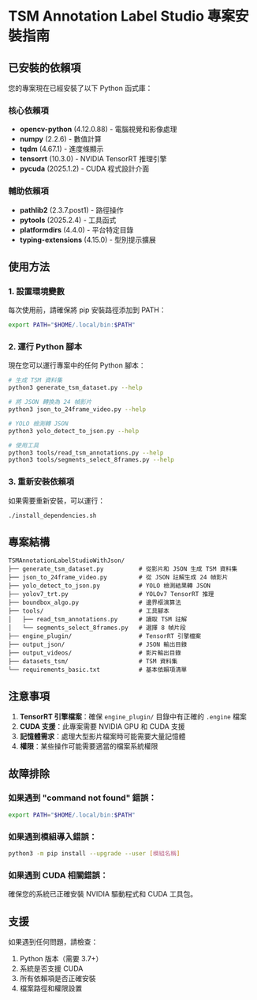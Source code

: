 # TSM Annotation Label Studio 專案安裝指南

## 已安裝的依賴項

您的專案現在已經安裝了以下 Python 函式庫：

### 核心依賴項
- **opencv-python** (4.12.0.88) - 電腦視覺和影像處理
- **numpy** (2.2.6) - 數值計算
- **tqdm** (4.67.1) - 進度條顯示
- **tensorrt** (10.3.0) - NVIDIA TensorRT 推理引擎
- **pycuda** (2025.1.2) - CUDA 程式設計介面

### 輔助依賴項
- **pathlib2** (2.3.7.post1) - 路徑操作
- **pytools** (2025.2.4) - 工具函式
- **platformdirs** (4.4.0) - 平台特定目錄
- **typing-extensions** (4.15.0) - 型別提示擴展

## 使用方法

### 1. 設置環境變數
每次使用前，請確保將 pip 安裝路徑添加到 PATH：

```bash
export PATH="$HOME/.local/bin:$PATH"
```

### 2. 運行 Python 腳本
現在您可以運行專案中的任何 Python 腳本：

```bash
# 生成 TSM 資料集
python3 generate_tsm_dataset.py --help

# 將 JSON 轉換為 24 幀影片
python3 json_to_24frame_video.py --help

# YOLO 檢測轉 JSON
python3 yolo_detect_to_json.py --help

# 使用工具
python3 tools/read_tsm_annotations.py --help
python3 tools/segments_select_8frames.py --help
```

### 3. 重新安裝依賴項
如果需要重新安裝，可以運行：

```bash
./install_dependencies.sh
```

## 專案結構

```
TSMAnnotationLabelStudioWithJson/
├── generate_tsm_dataset.py          # 從影片和 JSON 生成 TSM 資料集
├── json_to_24frame_video.py         # 從 JSON 註解生成 24 幀影片
├── yolo_detect_to_json.py           # YOLO 檢測結果轉 JSON
├── yolov7_trt.py                    # YOLOv7 TensorRT 推理
├── boundbox_algo.py                 # 邊界框演算法
├── tools/                           # 工具腳本
│   ├── read_tsm_annotations.py      # 讀取 TSM 註解
│   └── segments_select_8frames.py   # 選擇 8 幀片段
├── engine_plugin/                   # TensorRT 引擎檔案
├── output_json/                     # JSON 輸出目錄
├── output_videos/                   # 影片輸出目錄
├── datasets_tsm/                    # TSM 資料集
└── requirements_basic.txt           # 基本依賴項清單
```

## 注意事項

1. **TensorRT 引擎檔案**：確保 `engine_plugin/` 目錄中有正確的 `.engine` 檔案
2. **CUDA 支援**：此專案需要 NVIDIA GPU 和 CUDA 支援
3. **記憶體需求**：處理大型影片檔案時可能需要大量記憶體
4. **權限**：某些操作可能需要適當的檔案系統權限

## 故障排除

### 如果遇到 "command not found" 錯誤：
```bash
export PATH="$HOME/.local/bin:$PATH"
```

### 如果遇到模組導入錯誤：
```bash
python3 -m pip install --upgrade --user [模組名稱]
```

### 如果遇到 CUDA 相關錯誤：
確保您的系統已正確安裝 NVIDIA 驅動程式和 CUDA 工具包。

## 支援

如果遇到任何問題，請檢查：
1. Python 版本（需要 3.7+）
2. 系統是否支援 CUDA
3. 所有依賴項是否正確安裝
4. 檔案路徑和權限設置
